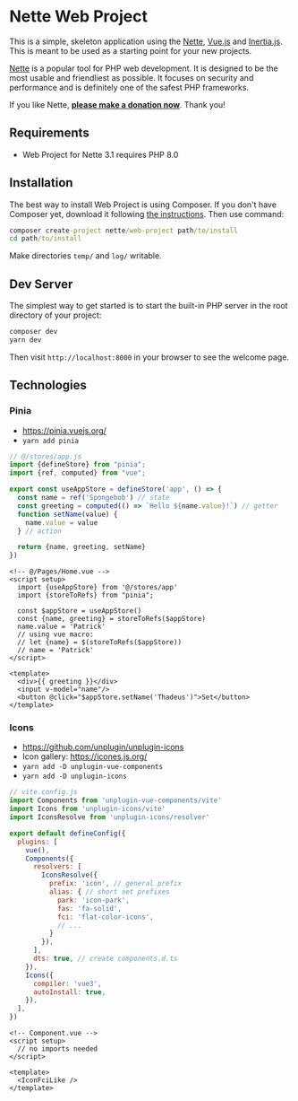 Nette Web Project
=================

This is a simple, skeleton application using the [Nette](https://nette.org), [Vue.js](https://vuejs.org/)
and [Inertia.js](https://inertiajs.com/). This is meant to
be used as a starting point for your new projects.

[Nette](https://nette.org) is a popular tool for PHP web development.
It is designed to be the most usable and friendliest as possible. It focuses
on security and performance and is definitely one of the safest PHP frameworks.

If you like Nette, **[please make a donation now](https://nette.org/donate)**. Thank you!


Requirements
------------

- Web Project for Nette 3.1 requires PHP 8.0

Installation
------------

The best way to install Web Project is using Composer. If you don't have Composer yet,
download it following [the instructions](https://doc.nette.org/composer). Then use command:

```cmd
composer create-project nette/web-project path/to/install
cd path/to/install
```

Make directories `temp/` and `log/` writable.


Dev Server
----------------

The simplest way to get started is to start the built-in PHP server in the root directory of your project:

```cmd
composer dev
yarn dev
```

Then visit `http://localhost:8000` in your browser to see the welcome page.

Technologies
----------------

### Pinia

* https://pinia.vuejs.org/
* `yarn add pinia`

```js
// @/stores/app.js
import {defineStore} from "pinia";
import {ref, computed} from "vue";

export const useAppStore = defineStore('app', () => {
  const name = ref('Spongebob') // state
  const greeting = computed(() => `Hello ${name.value}!`) // getter
  function setName(value) {
    name.value = value
  } // action

  return {name, greeting, setName}
})
```

```vue 
<!-- @/Pages/Home.vue -->
<script setup>
  import {useAppStore} from '@/stores/app'
  import {storeToRefs} from "pinia";

  const $appStore = useAppStore()
  const {name, greeting} = storeToRefs($appStore)
  name.value = 'Patrick'
  // using vue macro:
  // let {name} = $(storeToRefs($appStore))
  // name = 'Patrick'
</script>

<template>
  <div>{{ greeting }}</div>
  <input v-model="name"/>
  <button @click="$appStore.setName('Thadeus')">Set</button>
</template>
```

### Icons

* https://github.com/unplugin/unplugin-icons
* Icon gallery: https://icones.js.org/
* `yarn add -D unplugin-vue-components`
* `yarn add -D unplugin-icons`

```js
// vite.config.js
import Components from 'unplugin-vue-components/vite'
import Icons from 'unplugin-icons/vite'
import IconsResolve from 'unplugin-icons/resolver'

export default defineConfig({
  plugins: [
    vue(),
    Components({
      resolvers: [
        IconsResolve({
          prefix: 'icon', // general prefix
          alias: { // short set prefixes
            park: 'icon-park',
            fas: 'fa-solid',
            fci: 'flat-color-icons',
            // ...
          }
        }),
      ],
      dts: true, // create components.d.ts
    }),
    Icons({
      compiler: 'vue3',
      autoInstall: true,
    }),
  ],
})
```
```vue 
<!-- Component.vue -->
<script setup>
  // no imports needed
</script>

<template>
  <IconFciLike />
</template>
```

